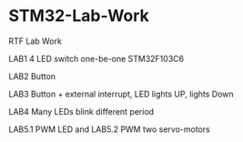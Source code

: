 # STM32-Lab-Work
RTF Lab Work

LAB1 4 LED switch one-be-one STM32F103C6

LAB2 Button

LAB3 Button + external interrupt, LED lights UP, lights Down

LAB4 Many LEDs blink different period

LAB5.1 PWM LED and LAB5.2 PWM two servo-motors
